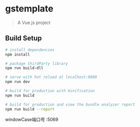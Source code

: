 # gstemplate

> A Vue.js project

## Build Setup

``` bash
# install dependencies
npm install

# package thirdParty library
npm run build-dll

# serve with hot reload at localhost:8080
npm run dev

# build for production with minification
npm run build

# build for production and view the bundle analyzer report
npm run build --report
```

windowCase端口号 :5069
